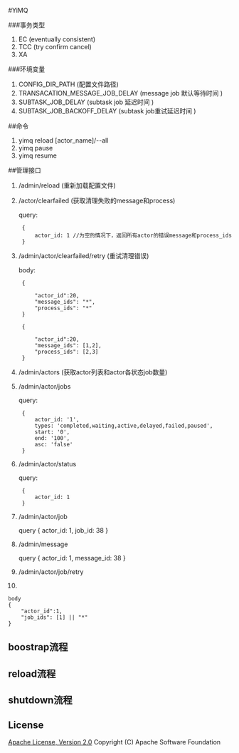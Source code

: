 #YiMQ


###事务类型
1. EC  (eventually consistent)
2. TCC (try confirm cancel)
3. XA  




###环境变量

1. CONFIG_DIR_PATH (配置文件路径)
2. TRANSACATION_MESSAGE_JOB_DELAY (message job 默认等待时间 )
3. SUBTASK_JOB_DELAY (subtask job 延迟时间 )
4. SUBTASK_JOB_BACKOFF_DELAY (subtask job重试延迟时间 )

##命令

1. yimq reload [actor_name]/--all
2. yimq pause
3. yimq resume

##管理接口

1. /admin/reload (重新加载配置文件)

2. /actor/clearfailed (获取清理失败的message和process)
   
    query:

        {
            actor_id: 1 //为空的情况下，返回所有actor的错误message和process_ids
        }
   

3. /admin/actor/clearfailed/retry (重试清理错误)

    body:

        {

            "actor_id":20,
            "message_ids": "*",
            "process_ids": "*"
        }

        {

            "actor_id":20,
            "message_ids": [1,2],
            "process_ids": [2,3]
        }


4. /admin/actors  (获取actor列表和actor各状态job数量)

5. /admin/actor/jobs

    query:

        {
            actor_id: '1',
            types: 'completed,waiting,active,delayed,failed,paused',
            start: '0',
            end: '100',
            asc: 'false'
        }

6. /admin/actor/status

    query:

        {
            actor_id: 1
        }

7. /admin/actor/job

    query
    {
        actor_id: 1,
        job_id: 38
    }

8. /admin/message

    query
    {
        actor_id: 1,
        message_id: 38
    }

9. /admin/actor/job/retry
10. 

    body
    {
        "actor_id":1,
        "job_ids": [1] || "*"
    }


## boostrap流程


## reload流程



## shutdown流程



## License
[Apache License, Version 2.0](http://www.apache.org/licenses/LICENSE-2.0.html) Copyright (C) Apache Software Foundation